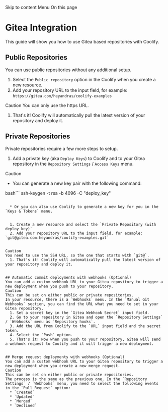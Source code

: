 Skip to content
Menu
On this page
# Gitea Integration ​
This guide will show you how to use Gitea based repositories with Coolify.
## Public Repositories ​
You can use public repositories without any additional setup.
  1. Select the `Public repository` option in the Coolify when you create a new resource.
  2. Add your repository URL to the input field, for example: `https://gitea.com/heyandras/coolify-examples`


Caution
You can only use the https URL.
  1. That's it! Coolify will automatically pull the latest version of your repository and deploy it.


## Private Repositories ​
Private repositories require a few more steps to setup.
  1. Add a private key (aka `Deploy Keys`) to Coolify and to your Gitea repository in the `Repository Settings` / `Access Keys` menu.


Caution
  * You can generate a new key pair with the following command:


bash```
ssh-keygen -t rsa -b 4096 -C "deploy_key"
```

  * Or you can also use Coolify to generate a new key for you in the `Keys & Tokens` menu.


  1. Create a new resource and select the `Private Repository (with deploy key)`
  2. Add your repository URL to the input field, for example: `git@gitea.com:heyandras/coolify-examples.git`


Caution
You need to use the SSH URL, so the one that starts with `git@`.
  1. That's it! Coolify will automatically pull the latest version of your repository and deploy it.


## Automatic commit deployments with webhooks (Optional) ​
You can add a custom webhook URL to your Gitea repository to trigger a new deployment when you push to your repository.
Caution
This can be set on either public or private repositories.
In your resource, there is a `Webhooks` menu. In the `Manual Git Webhooks` section, you can find the URL what you need to set in your Gitea repository.
  1. Set a secret key in the `Gitea Webhook Secret` input field.
  2. Go to your repository in Gitea and open the `Repository Settings` / `Webhooks` menu as `Repository hooks`.
  3. Add the URL from Coolify to the `URL` input field and the secret token.
  4. Select the `Push` option.
  5. That's it! Now when you push to your repository, Gitea will send a webhook request to Coolify and it will trigger a new deployment.


## Merge request deployments with webhooks (Optional) ​
You can add a custom webhook URL to your Gitea repository to trigger a new deployment when you create a new merge request.
Caution
This can be set on either public or private repositories.
The process is the same as the previous one. In the `Repository Settings` / `Webhooks` menu, you need to select the following events in the `Pull Request` option:
  * `Created`
  * `Updated`
  * `Merged`
  * `Declined`


